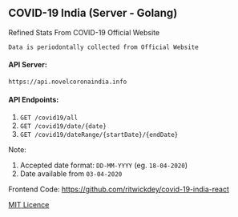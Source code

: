 ## COVID-19 India (Server - Golang)

Refined Stats From COVID-19 Official Website

`Data is periodontally collected from Official Website`


#### API Server: 
`https://api.novelcoronaindia.info`

#### API Endpoints:

1. `GET /covid19/all`
2. `GET /covid19/date/{date}`
3. `GET /covid19/dateRange/{startDate}/{endDate}`

Note:
1. Accepted date format: `DD-MM-YYYY` (eg. `18-04-2020`)
2. Date available from `03-04-2020`

Frontend Code: https://github.com/ritwickdey/covid-19-india-react

[MIT Licence](./LICENCE)
